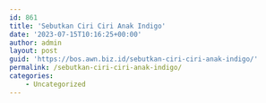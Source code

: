 ```yaml
---
id: 861
title: 'Sebutkan Ciri Ciri Anak Indigo'
date: '2023-07-15T10:16:25+00:00'
author: admin
layout: post
guid: 'https://bos.awn.biz.id/sebutkan-ciri-ciri-anak-indigo/'
permalink: /sebutkan-ciri-ciri-anak-indigo/
categories:
    - Uncategorized
---
```



